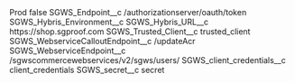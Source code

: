 <?xml version="1.0" encoding="UTF-8"?>
<CustomMetadata xmlns="http://soap.sforce.com/2006/04/metadata" xmlns:xsi="http://www.w3.org/2001/XMLSchema-instance" xmlns:xsd="http://www.w3.org/2001/XMLSchema">
    <label>Prod</label>
    <protected>false</protected>
    <values>
        <field>SGWS_Endpoint__c</field>
        <value xsi:type="xsd:string">/authorizationserver/oauth/token</value>
    </values>
    <values>
        <field>SGWS_Hybris_Environment__c</field>
        <value xsi:nil="true"/>
    </values>
    <values>
        <field>SGWS_Hybris_URL__c</field>
        <value xsi:type="xsd:string">https://shop.sgproof.com</value>
    </values>
    <values>
        <field>SGWS_Trusted_Client__c</field>
        <value xsi:type="xsd:string">trusted_client</value>
    </values>
    <values>
        <field>SGWS_WebserviceCalloutEndpoint__c</field>
        <value xsi:type="xsd:string">/updateAcr</value>
    </values>
    <values>
        <field>SGWS_WebserviceEndpoint__c</field>
        <value xsi:type="xsd:string">/sgwscommercewebservices/v2/sgws/users/</value>
    </values>
    <values>
        <field>SGWS_client_credentials__c</field>
        <value xsi:type="xsd:string">client_credentials</value>
    </values>
    <values>
        <field>SGWS_secret__c</field>
        <value xsi:type="xsd:string">secret</value>
    </values>
</CustomMetadata>
